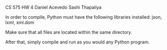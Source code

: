 CS 575 HW 4
Daniel Acevedo
Sashi Thapaliya

In order to compile, Python must have the following libraries installed: json, lxml, xml.dom

Make sure that all files are located within the same directory.

After that, simply compile and run as you would any Python program.
